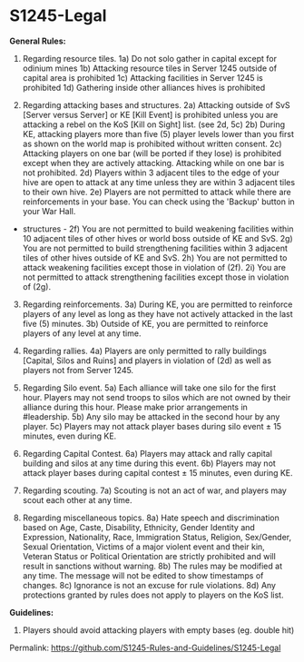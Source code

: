 # S1245-Legal

**General Rules:**
1. Regarding resource tiles.
1a) Do not solo gather in capital except for odinium mines
1b) Attacking resource tiles in Server 1245 outside of capital area is prohibited
1c) Attacking facilities in Server 1245 is prohibited
1d) Gathering inside other alliances hives is prohibited

2. Regarding attacking bases and structures.
2a) Attacking outside of SvS [Server versus Server] or KE [Kill Event] is prohibited unless you are attacking a rebel on the KoS [Kill on Sight] list. (see 2d, 5c)
2b) During KE, attacking players more than five (5) player levels lower than you first as shown on the world map is prohibited without written consent.
2c) Attacking players on one bar (will be ported if they lose) is prohibited except when they are actively attacking. Attacking while on one bar is not prohibited.
2d) Players within 3 adjacent tiles to the edge of your hive are open to attack at any time unless they are within 3 adjacent tiles to their own hive.
2e) Players are not permitted to attack while there are reinforcements in your base. You can check using the 'Backup' button in your War Hall.
 - structures - 
2f) You are not permitted to build weakening facilities within 10 adjacent tiles of other hives or world boss outside of KE and SvS.
2g) You are not permitted to build strengthening facilities within 3 adjacent tiles of other hives outside of KE and SvS.
2h) You are not permitted to attack weakening facilities except those in violation of (2f).
2i) You are not permitted to attack strengthening facilities except those in violation of (2g).

3. Regarding reinforcements.
3a) During KE, you are permitted to reinforce players of any level as long as they have not actively attacked in the last five (5) minutes.
3b) Outside of KE, you are permitted to reinforce players of any level at any time.

4. Regarding rallies.
4a) Players are only permitted to rally buildings [Capital, Silos and Ruins] and players in violation of (2d) as well as players not from Server 1245.

5. Regarding Silo event.
5a) Each alliance will take one silo for the first hour. Players may not send troops to silos which are not owned by their alliance during this hour. Please make prior arrangements in #leadership.
5b) Any silo may be attacked in the second hour by any player.
5c) Players may not attack player bases during silo event ± 15 minutes, even during KE.

6. Regarding Capital Contest.
6a) Players may attack and rally capital building and silos at any time during this event.
6b) Players may not attack player bases during capital contest ± 15 minutes, even during KE.

7. Regarding scouting.
7a) Scouting is not an act of war, and players may scout each other at any time.

8. Regarding miscellaneous topics.
8a) Hate speech and discrimination based on Age, Caste, Disability, Ethnicity, Gender Identity and Expression, Nationality, Race, Immigration Status, Religion, Sex/Gender, Sexual Orientation, Victims of a major violent event and their kin, Veteran Status or Political Orientation are strictly prohibited and will result in sanctions without warning.
8b) The rules may be modified at any time. The message will not be edited to show timestamps of changes.
8c) Ignorance is not an excuse for rule violations.
8d) Any protections granted by rules does not apply to players on the KoS list.

**Guidelines:**
1. Players should avoid attacking players with empty bases (eg. double hit)


Permalink: https://github.com/S1245-Rules-and-Guidelines/S1245-Legal